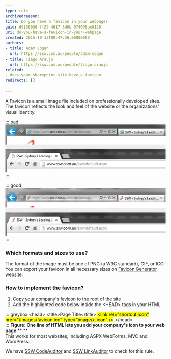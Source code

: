 ```yaml
---
type: rule
archivedreason: 
title: Do you have a favicon in your webpage?
guid: d9136030-ff29-4617-8d0b-074096ae8120
uri: do-you-have-a-favicon-in-your-webpage
created: 2015-10-13T00:47:56.0000000Z
authors:
- title: Adam Cogan
  url: https://ssw.com.au/people/adam-cogan
- title: Tiago Araujo
  url: https://ssw.com.au/people/tiago-araujo
related:
- does-your-sharepoint-site-have-a-favicon
redirects: []

---
```


A Favicon is a small image file included on professionally developed sites. The favicon reflects the look and feel of the website or the organizations' visual identity.

<!--endintro-->


::: bad  
![Figure: Bad Example - When you don't add a favicon the user sees a generic icon](favicon-bad.jpg)  
:::


::: good  
![Figure: Good Example - Using the favicon gives your website professional look and feel](favicon-good.jpg)  
:::

### Which formats and sizes to use?

The format of the image must be one of PNG (a W3C standard), GIF, or ICO. You can export your favicon in all necessary sizes on [Favicon Generator website](https://realfavicongenerator.net/).

### How to implement the favicon?

1. Copy your company's favicon to the root of the site
2. Add the highlighted code below inside the &lt;HEAD&gt; tags in your HTML


::: greybox
&lt;head&gt;
			 &lt;title&gt;Page Title&lt;/title&gt;
<mark>&lt;link rel="shortcut icon" href="/images/favicon.ico" type="image/x-icon" /&gt;</mark>
			 &lt;/head&gt;  
:::
**Figure: One line of HTML lets you add your company's icon to your web page** 
**
**  
This works for most websites, including ASPX WebForms, MVC and WordPress.

We have        [SSW CodeAuditor](https://www.ssw.com.au/ssw/CodeAuditor/) and        [SSW LinkAuditor](https://www.ssw.com.au/ssw/LinkAuditor/) to check for this rule.
